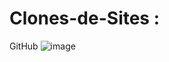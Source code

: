 # Clones-de-Sites :

 GitHub
![image](https://github.com/CarlosVarao/Clones-de-Sites/assets/127850509/fbd56068-78b3-4d40-bede-d47a03227164)
